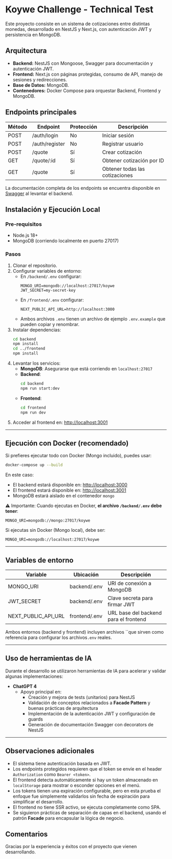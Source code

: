 # Koywe Challenge - Technical Test

Este proyecto consiste en un sistema de cotizaciones entre distintas monedas, desarrollado en NestJS y Next.js, con autenticación JWT y persistencia en MongoDB.

## Arquitectura

- **Backend:** NestJS con Mongoose, Swagger para documentación y autenticación JWT.
- **Frontend:** Next.js con páginas protegidas, consumo de API, manejo de sesiones y redirecciones.
- **Base de Datos:** MongoDB.
- **Contenedores:** Docker Compose para orquestar Backend, Frontend y MongoDB.

## Endpoints principales

| Método | Endpoint       | Protección | Descripción                    |
| ------ | -------------- | ---------- | ------------------------------ |
| POST   | /auth/login    | No         | Iniciar sesión                 |
| POST   | /auth/register | No         | Registrar usuario              |
| POST   | /quote         | Sí         | Crear cotización               |
| GET    | /quote/\:id    | Sí         | Obtener cotización por ID      |
| GET    | /quote         | Sí         | Obtener todas las cotizaciones |

La documentación completa de los endpoints se encuentra disponible en [Swagger](http://localhost:3000/api/docs) al levantar el backend.

## Instalación y Ejecución Local

### Pre-requisitos

- Node.js 18+
- MongoDB (corriendo localmente en puerto 27017)

### Pasos

1. Clonar el repositorio.
2. Configurar variables de entorno:
   - En `/backend/.env` configurar:
     ```
     MONGO_URI=mongodb://localhost:27017/koywe
     JWT_SECRET=my-secret-key
     ```
   - En `/frontend/.env` configurar:
     ```
     NEXT_PUBLIC_API_URL=http://localhost:3000
     ```
   - Ambos archivos `.env` tienen un archivo de ejemplo `.env.example` que pueden copiar y renombrar.
3. Instalar dependencias:
   ```bash
   cd backend
   npm install
   cd ../frontend
   npm install
   ```
4. Levantar los servicios:
   - **MongoDB**: Asegurarse que está corriendo en `localhost:27017`
   - **Backend**:
     ```bash
     cd backend
     npm run start:dev
     ```
   - **Frontend**:
     ```bash
     cd frontend
     npm run dev
     ```
5. Acceder al frontend en: [http://localhost:3001](http://localhost:3001)

---

## Ejecución con Docker (recomendado)

Si prefieres ejecutar todo con Docker (Mongo incluido), puedes usar:

```bash
docker-compose up --build
```

En este caso:

- El backend estará disponible en: [http://localhost:3000](http://localhost:3000)
- El frontend estará disponible en: [http://localhost:3001](http://localhost:3001)
- MongoDB estará aislado en el contenedor `mongo`

⚠️ Importante: Cuando ejecutas en Docker, **el archivo **`/backend/.env`** debe tener**:

```
MONGO_URI=mongodb://mongo:27017/koywe
```

Si ejecutas sin Docker (Mongo local), debe ser:

```
MONGO_URI=mongodb://localhost:27017/koywe
```

---

## Variables de entorno

| Variable            | Ubicación     | Descripción                           |
| ------------------- | ------------- | ------------------------------------- |
| MONGO_URI           | backend/.env  | URI de conexión a MongoDB             |
| JWT_SECRET          | backend/.env  | Clave secreta para firmar JWT         |
| NEXT_PUBLIC_API_URL | frontend/.env | URL base del backend para el frontend |

Ambos entornos (backend y frontend) incluyen archivos ``que sirven como referencia para configurar los archivos`.env` reales.

---

## Uso de herramientas de IA

Durante el desarrollo se utilizaron herramientas de IA para acelerar y validar algunas implementaciones:

- **ChatGPT 4**
  - Apoyo principal en:
    - Creación y mejora de tests (unitarios) para NestJS
    - Validación de conceptos relacionados a **Facade Pattern** y buenas prácticas de arquitectura
    - Implementación de la autenticación JWT y configuración de guards
    - Generación de documentación Swagger con decorators de NestJS

---

## Observaciones adicionales

- El sistema tiene autenticación basada en JWT.
- Los endpoints protegidos requieren que el token se envíe en el header `Authorization` como `Bearer <token>`.
- El frontend detecta automáticamente si hay un token almacenado en `localStorage` para mostrar o esconder opciones en el menú.
- Los tokens tienen una expiración configurable, pero en esta prueba el enfoque fue simplemente validarlos sin fecha de expiración para simplificar el desarrollo.
- El frontend no tiene SSR activo, se ejecuta completamente como SPA.
- Se siguieron prácticas de separación de capas en el backend, usando el patrón **Facade** para encapsular la lógica de negocio.

## Comentarios

Gracias por la experiencia y éxitos con el proyecto que vienen desarrollando.
